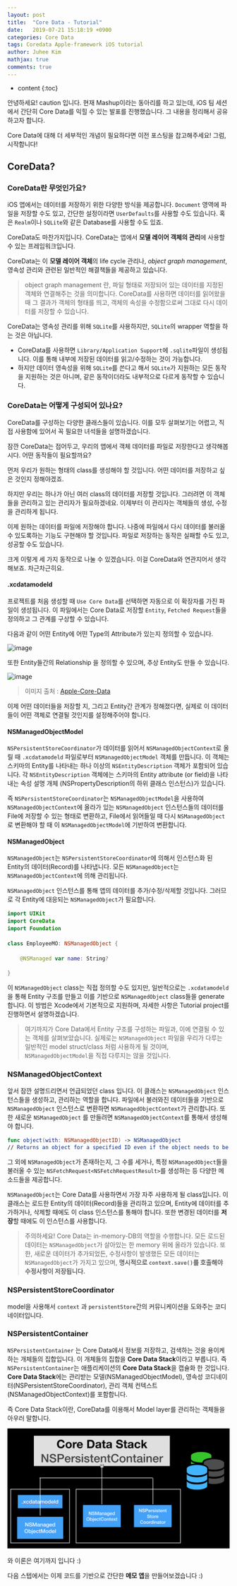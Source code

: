 ```yaml
---
layout: post
title:  "Core Data - Tutorial"
date:   2019-07-21 15:18:19 +0900
categories: Core Data
tags: Coredata Apple-framework iOS tutorial
author: Juhee Kim
mathjax: true
comments: true
---
```


* content
{:toc}

안녕하세요! caution 입니다. 현재 Mashup이라는 동아리를 하고 있는데, iOS 팀 세션에서 간단히 Core Data를 익힐 수 있는 발표를 진행했습니다. 그 내용을 정리해서 공유하고자 합니다.

Core Data에 대해 더 세부적인 개념이 필요하다면 이전 포스팅을 찹고해주세요! 그럼, 시작합니다!


## CoreData?

### CoreData란 무엇인가요?

iOS 앱에서는 데이터를 저장하기 위한 다양한 방식을 제공합니다. `Document` 영역에 파일을 저장할 수도 있고, 간단한 설정이라면 `UserDefaults`를 사용할 수도 있습니다. 혹은 `Realm`이나 `SQLite`와 같은 Database를 사용할 수도 있죠.

CoreData도 마찬가지입니다. CoreData는 앱에서 **모델 레이어 객체의 관리**에 사용할 수 있는 프레임워크입니다.

CoreData는 이 **모델 레이어 객체**의 life cycle 관리나, *object graph management*, 영속성 관리와 관련된 일반적인 해결책들을 제공하고 있습니다.

> object graph management 란, 파일 형태로 저장되어 있는 데이터를 지정된 객체와 연결해주는 것을 의미합니다. CoreData를 사용하면 데이터를 읽어왔을 때 그 결과가 객체의 형태를 띄고, 객체의 속성을 수정함으로써 그대로 다시 데이터를 저장할 수 있습니다.

CoreData는 영속성 관리를 위해 `SQLite`를 사용하지만, `SQLite`의 wrapper 역할을 하는 것은 아닙니다.

* CoreData를 사용하면 `Library/Application Support`에 `.sqlite`파일이 생성됩니다. 이를 통해 내부에 저장된 데이터를 읽고/수정하는 것이 가능합니다.
* 하지만 데이터 영속성을 위해 `SQLite`를 쓴다고 해서 `SQLite`가 지원하는 모든 동작을 지원하는 것은 아니며, 같은 동작이더라도 내부적으로 다르게 동작할 수 있습니다.

### CoreData는 어떻게 구성되어 있나요?
CoreData를 구성하는 다양한 클래스들이 있습니다. 이를 모두 살펴보기는 어렵고, 직접 사용함에 있어서 꼭 필요한 녀석들을 설명하겠습니다.

잠깐 CoreData는 접어두고, 우리의 앱에서 객체 데이터를 파일로 저장한다고 생각해봅시다. 어떤 동작들이 필요할까요?

먼저 우리가 원하는 형태의 class를 생성해야 할 것입니다. 어떤 데이터를 저장하고 싶은 것인지 정해야겠죠.

하지만 우리는 하나가 아닌 여러 class의 데이터를 저장할 것입니다. 그러려면 이 객체들을 관리하고 있는 관리자가 필요하겠네요. 이제부터 이 관리자는 객체들의 생성, 수정을 관리하게 됩니다.

이제 원하는 데이터를 파일에 저장해야 합니다. 나중에 파일에서 다시 데이터를 불러올 수 있도록하는 기능도 구현해야 할 것입니다. 파일로 저장하는 동작은 실패할 수도 있고, 성공할 수도 있습니다.

크게 이렇게 세 가지 동작으로 나눌 수 있겠습니다. 이걸 CoreData와 연관지어서 생각해보죠. 차근차근히요.

#### .xcdatamodeld
프로젝트를 처음 생성할 때 `Use Core Data`를 선택하면 자동으로 이 확장자를 가진 파일이 생성됩니다. 이 파일에서는 Core Data로 저장할 `Entity`, `Fetched Request`들을 정의하고 그 관계를 구상할 수 있습니다.

다음과 같이 어떤 Entity에 어떤 Type의 Attribute가 있는지 정의할 수 있습니다.

![image](https://developer.apple.com/library/archive/documentation/Cocoa/Conceptual/CoreData/Art/Model_Editor_2x.png)

또한 Entity들간의 Relationship 을 정의할 수 있으며, 추상 Entity도 만들 수 있습니다.

![image](https://developer.apple.com/library/archive/documentation/Cocoa/Conceptual/CoreData/Art/Entity_Inheritence_2_2x.png)

> 이미지 출처 : [Apple-Core-Data](https://developer.apple.com/library/archive/documentation/Cocoa/Conceptual/CoreData/KeyConcepts.html#//apple_ref/doc/uid/TP40001075-CH30-SW1)

이제 어떤 데이터들을 저장할 지, 그리고 Entity간 관계가 정해졌다면, 실제로 이 데이터들이 어떤 객체로 연결될 것인지를 설정해주어야 합니다.

#### NSManagedObjectModel

 `NSPersistentStoreCoordinator`가 데이터를 읽어서 `NSManagedObjectContext`로 올릴 때 `.xcdatamodeld` 파일로부터 `NSManagedObjectModel` 객체를 만듭니다. 이 객체는 스키마의 Entity를 나타내는 하나 이상의 `NSEntityDescription` 객체가 포함되어 있습니다. 각 `NSEntityDescription` 객체에는 스키마의 Entity attribute (or field)을 나타내는 속성 설명 개체 (NSPropertyDescription의 하위 클래스 인스턴스)가 있습니다.

 즉 `NSPersistentStoreCoordinator`는 `NSManagedObjectModel`을 사용하여 `NSManagedObjectContext`에 올라가 있는 `NSManagedObject` 인스턴스들의 데이터를 File에 저장할 수 있는 형태로 변환하고, File에서 읽어들일 때 다시 `NSManagedObject` 로 변환해야 할 때 이 `NSManagedObjectModel`에 기반하여 변환합니다.

#### NSManagedObject
`NSManagedObject`는 `NSPersistentStoreCoordinator`에 의해서 인스턴스화 된 Entity의 데이터(Record)를 나타냅니다. 모든 `NSManagedObject`는 `NSManagedObjectContext`에 의해 관리됩니다.

`NSManagedObject` 인스턴스를 통해 앱의 데이터를 추가/수정/삭제할 것입니다. 그러므로 각 Entity에 대응되는 `NSManagedObject`가 필요합니다.

```swift
import UIKit
import CoreData
import Foundation

class EmployeeMO: NSManagedObject {

    @NSManaged var name: String?

}
```

이 `NSManagedObject` class는 직접 정의할 수도 있지만, 일반적으로는 `.xcdatamodeld`을 통해 Entity 구조를 만들고 이를 기반으로 `NSManagedObject` class들을 generate 합니다. 이 방법은 Xcode에서 기본적으로 지원하며, 자세한 사항은 Tutorial project를 진행하면서 설명하겠습니다.

> 여기까지가 Core Data에서 Entity 구조를 구성하는 파일과, 이에 연결될 수 있는 객체를 살펴보았습니다. 실제로는 `NSManagedObject` 파일을 우리가 다루는 일반적인 model struct/class 처럼 사용하게 될 것이며, `NSManagedObjectModel`을 직접 다루지는 않을 것입니다.

### NSManagedObjectContext

앞서 잠깐 설명드리면서 언급되었던 class 입니다. 이 클래스는 `NSManagedObject` 인스턴스들을 생성하고, 관리하는 역할을 합니다. 파일에서 불러와진 데이터들을 기반으로 `NSManagedObject` 인스턴스로 변환하면 `NSManagedObjectContext`가 관리합니다. 또한 새로운 `NSManagedObject` 를 만들려면 `NSManagedObjectContext`를 통해서 생성해야 합니다.

```swift
func object(with: NSManagedObjectID) -> NSManagedObject
// Returns an object for a specified ID even if the object needs to be fetched.
```

그 외에 `NSManagedObject`가 존재하는지, 그 수를 세거나, 특정 `NSManagedObject`들을 불러올 수 있는 `NSFetchRequest<NSFetchRequestResult>`를 생성하는 등 다양한 메소드들을 제공합니다.

`NSManagedObject`는 Core Data를 사용하면서 가장 자주 사용하게 될 class입니다. 이 클래스는 로드한 Entity의 데이터(Record)들을 관리하고 있으며, Entity에 데이터를 추가하거나, 삭제할 때에도 이 class 인스턴스를 통해야 합니다. 또한 변경된 데이터를 **저장**할 때에도 이 인스턴스를 사용합니다.

> 주의하세요! Core Data는 in-memory-DB의 역할을 수행합니다. 모든 로드된 데이터는 `NSManagedObject`가 살아있는 한 memory 위에 올라가 있습니다. 또한, 새로운 데이터가 추가되었든, 수정사항이 발생했든 모든 데이터는 `NSManagedObject`가 가지고 있으며, **명시적으로 `context.save()`를 호출해야 수정사항이 저장됩니다.**

### NSPersistentStoreCoordinator
model을 사용해서 `context` 과 `persistentStore`간의 커뮤니케이션을 도와주는 코디네이터입니다.

### NSPersistentContainer
`NSPersistentContainer` 는 Core Data에서 정보를 저장하고, 검색하는 것을 용이케 하는 개체들의 집합입니다. 이 개체들의 집합을 **Core Data Stack**이라고 부릅니다. 즉 `NSPersistentContainer`는 애플리케이션의 **Core Data Stack**을 캡슐화 한 것입니다. **Core Data Stack**에는 관리받는 모델(NSManagedObjectModel), 영속성 코디네이터(NSPersistentStoreCoordinator), 관리 객체 컨텍스트(NSManagedObjectContext)를 포함합니다.

즉 Core Data Stack이란, CoreData를 이용해서 Model layer를 관리하는 객체들을 아우러 말합니다.

![image](/images/coredata/core_data_stack.png)


와 이론은 여기까지 입니다 :)

다음 스텝에서는 이제 코드를 기반으로 간단한 **메모 앱**을 만들어보겠습니다 :)
